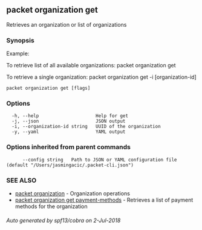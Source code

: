 ## packet organization get

Retrieves an organization or list of organizations

### Synopsis

Example:
	
To retrieve list of all available organizations:
packet organization get

To retrieve a single organization:
packet organization get -i [organization-id]

	

```
packet organization get [flags]
```

### Options

```
  -h, --help                     Help for get
  -j, --json                     JSON output
  -i, --organization-id string   UUID of the organization
  -y, --yaml                     YAML output
```

### Options inherited from parent commands

```
      --config string   Path to JSON or YAML configuration file (default "/Users/jasmingacic/.packet-cli.json")
```

### SEE ALSO

* [packet organization](packet_organization.md)	 - Organization operations
* [packet organization get payment-methods](packet_organization_get_payment-methods.md)	 - Retrieves a list of payment methods for the organization

###### Auto generated by spf13/cobra on 2-Jul-2018

